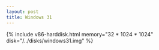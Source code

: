 ```yaml
---
layout: post
title: Windows 31
---
```

{% include v86-harddisk.html memory="32 * 1024 * 1024" disk="/../disks/windows31.img" %}